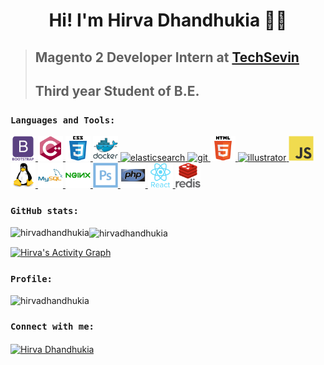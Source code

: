 <h1 align="center">Hi! I'm Hirva Dhandhukia 👩‍💻</h1>

<!-- <h2>Student, Web Developer, </h2>
<h2>I'm Intern at <a target="_blank" href="https://techsevin.com/">TechSevin</a></h2> -->

> <h2>Magento 2 Developer Intern at <a target="_blank" href="https://techsevin.com/">TechSevin</a></h2>
> <h2>Third year Student of B.E.</h2>

### `Languages and Tools:`
<p align="left"> 
<a href="https://getbootstrap.com" target="_blank" rel="noreferrer"> <img src="https://raw.githubusercontent.com/devicons/devicon/master/icons/bootstrap/bootstrap-plain-wordmark.svg" alt="bootstrap" width="40" height="40"/> </a> 
<a href="https://www.w3schools.com/cpp/" target="_blank" rel="noreferrer"> <img src="https://raw.githubusercontent.com/devicons/devicon/master/icons/cplusplus/cplusplus-original.svg" alt="cplusplus" width="40" height="40"/> </a> 
<a href="https://www.w3schools.com/css/" target="_blank" rel="noreferrer"> <img src="https://raw.githubusercontent.com/devicons/devicon/master/icons/css3/css3-original-wordmark.svg" alt="css3" width="40" height="40"/> </a> 
<a href="https://www.docker.com/" target="_blank" rel="noreferrer"> <img src="https://raw.githubusercontent.com/devicons/devicon/master/icons/docker/docker-original-wordmark.svg" alt="docker" width="40" height="40"/> </a> 
<a href="https://www.elastic.co" target="_blank" rel="noreferrer"> <img src="https://www.vectorlogo.zone/logos/elastic/elastic-icon.svg" alt="elasticsearch" width="40" height="40"/> </a> 
<a href="https://git-scm.com/" target="_blank" rel="noreferrer"> <img src="https://www.vectorlogo.zone/logos/git-scm/git-scm-icon.svg" alt="git" width="40" height="40"/> </a> 
<a href="https://www.w3.org/html/" target="_blank" rel="noreferrer"> <img src="https://raw.githubusercontent.com/devicons/devicon/master/icons/html5/html5-original-wordmark.svg" alt="html5" width="40" height="40"/> </a> 
<a href="https://www.adobe.com/in/products/illustrator.html" target="_blank" rel="noreferrer"> <img src="https://www.vectorlogo.zone/logos/adobe_illustrator/adobe_illustrator-icon.svg" alt="illustrator" width="40" height="40"/> </a> 
<a href="https://developer.mozilla.org/en-US/docs/Web/JavaScript" target="_blank" rel="noreferrer"> <img src="https://raw.githubusercontent.com/devicons/devicon/master/icons/javascript/javascript-original.svg" alt="javascript" width="40" height="40"/> </a> 
<a href="https://www.linux.org/" target="_blank" rel="noreferrer"> <img src="https://raw.githubusercontent.com/devicons/devicon/master/icons/linux/linux-original.svg" alt="linux" width="40" height="40"/> </a> 
<a href="https://www.mysql.com/" target="_blank" rel="noreferrer"> <img src="https://raw.githubusercontent.com/devicons/devicon/master/icons/mysql/mysql-original-wordmark.svg" alt="mysql" width="40" height="40"/> </a> 
<a href="https://www.nginx.com" target="_blank" rel="noreferrer"> <img src="https://raw.githubusercontent.com/devicons/devicon/master/icons/nginx/nginx-original.svg" alt="nginx" width="40" height="40"/> </a> 
<a href="https://www.photoshop.com/en" target="_blank" rel="noreferrer"> <img src="https://raw.githubusercontent.com/devicons/devicon/master/icons/photoshop/photoshop-line.svg" alt="photoshop" width="40" height="40"/> </a> 
<a href="https://www.php.net" target="_blank" rel="noreferrer"> <img src="https://raw.githubusercontent.com/devicons/devicon/master/icons/php/php-original.svg" alt="php" width="40" height="40"/> </a> 
<a href="https://reactjs.org/" target="_blank" rel="noreferrer"> <img src="https://raw.githubusercontent.com/devicons/devicon/master/icons/react/react-original-wordmark.svg" alt="react" width="40" height="40"/> </a> 
<a href="https://redis.io" target="_blank" rel="noreferrer"> <img src="https://raw.githubusercontent.com/devicons/devicon/master/icons/redis/redis-original-wordmark.svg" alt="redis" width="40" height="40"/> </a> 
<!-- <a href="https://vuejs.org/" target="_blank" rel="noreferrer"> <img src="https://raw.githubusercontent.com/devicons/devicon/master/icons/vuejs/vuejs-original-wordmark.svg" alt="vuejs" width="40" height="40"/> </a>  -->
</p>

### `GitHub stats:`
<p><img align="left" src="https://github-readme-stats.vercel.app/api/top-langs?username=hirvaDhandhukia&show_icons=true&theme=dark&locale=en&layout=compact" alt="hirvadhandhukia" /></p>
<!-- <p>&nbsp;<img align="center" src="https://github-readme-stats.vercel.app/api?username=hirvadhandhukia&show_icons=true&theme=react&locale=en" alt="hirvadhandhukia" /></p> -->
<p><img align="center" src="https://github-readme-streak-stats.herokuapp.com/?user=hirvaDhandhukia&theme=dark" alt="hirvadhandhukia" /></p>
<a href="https://github.com/hirvaDhandhukia/github-readme-activity-graph"><img alt="Hirva's Activity Graph" src="https://activity-graph.herokuapp.com/graph?username=hirvaDhandhukia&bg_color=0D1117&color=5BCDEC&line=5BCDEC&point=FFFFFF&hide_border=true" /></a>
<!-- <br/> -->


### `Profile:`
<p align="left"> <img src="https://komarev.com/ghpvc/?username=hirvaDhandhukia&label=Profile%20views&color=dc143c&style=flat" alt="hirvadhandhukia" /> </p>

 
### `Connect with me:`
<p align="left">
<a href="https://www.linkedin.com/in/hirva-dhandhukia-9415231a0/" target="a _blank"><img align="center" src="https://raw.githubusercontent.com/rahuldkjain/github-profile-readme-generator/master/src/images/icons/Social/linked-in-alt.svg" alt="Hirva Dhandhukia" height="30" width="40" /></a>
</p>
<!-- #DC143C -->
